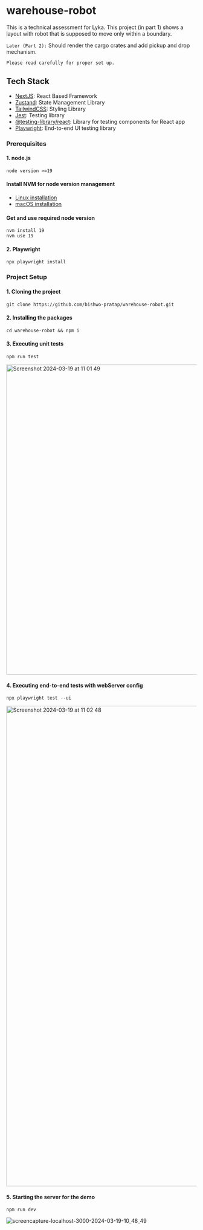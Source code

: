 # warehouse-robot

This is a technical assessment for Lyka. This project (in part 1) shows a layout with robot that is supposed to move only within a boundary.

`Later (Part 2):` Should render the cargo crates and add pickup and drop mechanism.

`Please read carefully for proper set up.`

## Tech Stack
- [NextJS](https://nextjs.org/): React Based Framework
- [Zustand](https://www.npmjs.com/package/zustand): State Management Library
- [TailwindCSS](https://www.npmjs.com/package/tailwindcss): Styling Library
- [Jest](https://www.npmjs.com/package/jest): Testing library
- [@testing-library/react](https://www.npmjs.com/package/@testing-library/react): Library for testing components for React app
- [Playwright](https://www.npmjs.com/package/playwright): End-to-end UI testing library

### Prerequisites

#### 1. node.js

```
node version >=19
```

#### Install NVM for node version management
- [Linux installation](https://monovm.com/blog/install-nvm-on-ubuntu/)  
- [macOS installation](https://collabnix.com/how-to-install-and-configure-nvm-on-mac-os/)

#### Get and use required node version
```
nvm install 19
nvm use 19
```
#### 2. Playwright
```
npx playwright install
```

### Project Setup

#### 1. Cloning the project
```
git clone https://github.com/bishwo-pratap/warehouse-robot.git
```

#### 2. Installing the packages
```
cd warehouse-robot && npm i
```

#### 3. Executing unit tests
```
npm run test
```
<img width="821" alt="Screenshot 2024-03-19 at 11 01 49" src="https://github.com/bishwo-pratap/warehouse-robot/assets/19890839/6b5ad031-8eeb-4876-8655-7afd0cee874c">


#### 4. Executing end-to-end tests with webServer config
```
npx playwright test --ui
```
<img width="1272" alt="Screenshot 2024-03-19 at 11 02 48" src="https://github.com/bishwo-pratap/warehouse-robot/assets/19890839/d0af3778-5051-4f30-b5ad-5ae26f1f8f10">

#### 5. Starting the server for the demo
```
npm run dev
```
![screencapture-localhost-3000-2024-03-19-10_48_49](https://github.com/bishwo-pratap/warehouse-robot/assets/19890839/312676c3-44c2-48d0-8b90-63ab4a8233e9)
